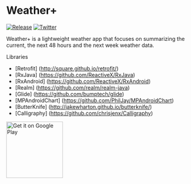 # Weather+
[![Release](https://img.shields.io/github/release/ccjeng/Weather.svg)](https://github.com/ccjeng/Weather/releases)
[![Twitter](https://img.shields.io/badge/Twitter-@ccjeng-blue.svg?style=flat)](http://twitter.com/ccjeng)

Weather+ is a lightweight weather app that focuses on summarizing the current, the next 48 hours and the next week weather data.

Libraries
* [Retrofit] (http://square.github.io/retrofit/)
* [RxJava] (https://github.com/ReactiveX/RxJava)
* [RxAndroid] (https://github.com/ReactiveX/RxAndroid)
* [Realm] (https://github.com/realm/realm-java)
* [Glide] (https://github.com/bumptech/glide)
* [MPAndroidChart] (https://github.com/PhilJay/MPAndroidChart)
* [ButterKnife] (http://jakewharton.github.io/butterknife/)
* [Calligraphy] (https://github.com/chrisjenx/Calligraphy)

<a href="https://play.google.com/store/apps/details?id=com.ccjeng.weather&utm_source=global_co&utm_medium=prtnr&utm_content=Mar2515&utm_campaign=PartBadge&pcampaignid=MKT-Other-global-all-co-prtnr-py-PartBadge-Mar2515-1"><img alt="Get it on Google Play" src="https://play.google.com/intl/en_us/badges/images/generic/en-play-badge.png" width="150"/></a>
